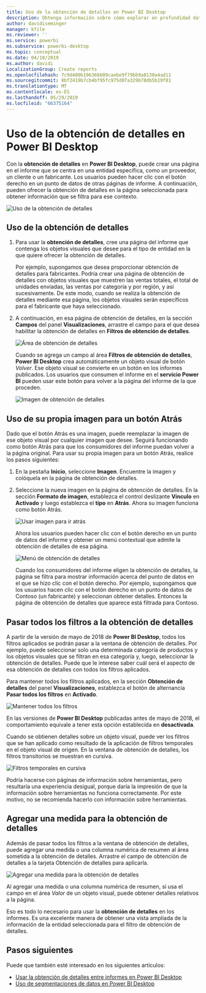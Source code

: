 ```yaml
---
title: Uso de la obtención de detalles en Power BI Desktop
description: Obtenga información sobre cómo explorar en profundidad datos en una nueva página del informe en Power BI Desktop
author: davidiseminger
manager: kfile
ms.reviewer: ''
ms.service: powerbi
ms.subservice: powerbi-desktop
ms.topic: conceptual
ms.date: 04/10/2019
ms.author: davidi
LocalizationGroup: Create reports
ms.openlocfilehash: 7c9d400b196366609caebe9f79bb9a8130a4ad11
ms.sourcegitcommit: 8bf2419b7cb4bf95fc975d07a329b78db5b19f81
ms.translationtype: MT
ms.contentlocale: es-ES
ms.lasthandoff: 05/29/2019
ms.locfileid: "66375164"
---
```

# <a name="use-drillthrough-in-power-bi-desktop"></a>Uso de la obtención de detalles en Power BI Desktop
Con la **obtención de detalles** en **Power BI Desktop**, puede crear una página en el informe que se centra en una entidad específica, como un proveedor, un cliente o un fabricante. Los usuarios pueden hacer clic con el botón derecho en un punto de datos de otras páginas de informe. A continuación, pueden ofrecer la obtención de detalles en la página seleccionada para obtener información que se filtra para ese contexto.

![Uso de la obtención de detalles](media/desktop-drillthrough/drillthrough_01.png)

## <a name="using-drillthrough"></a>Uso de la obtención de detalles
1. Para usar la **obtención de detalles**, cree una página del informe que contenga los objetos visuales que desee para el tipo de entidad en la que quiere ofrecer la obtención de detalles. 

    Por ejemplo, supongamos que desea proporcionar obtención de detalles para fabricantes. Podría crear una página de obtención de detalles con objetos visuales que muestren las ventas totales, el total de unidades enviadas, las ventas por categoría y por región, y así sucesivamente. De este modo, cuando se realiza la obtención de detalles mediante esa página, los objetos visuales serán específicos para el fabricante que haya seleccionado.

2. A continuación, en esa página de obtención de detalles, en la sección **Campos** del panel **Visualizaciones**, arrastre el campo para el que desea habilitar la obtención de detalles en **Filtros de obtención de detalles**.

    ![Área de obtención de detalles](media/desktop-drillthrough/drillthrough_02.png)

    Cuando se agrega un campo al área **Filtros de obtención de detalles**, **Power BI Desktop** crea automáticamente un objeto visual de botón *Volver*. Ese objeto visual se convierte en un botón en los informes publicados. Los usuarios que consumen el informe en el **servicio Power BI** pueden usar este botón para volver a la página del informe de la que proceden.

    ![Imagen de obtención de detalles](media/desktop-drillthrough/drillthrough_03.png)

## <a name="use-your-own-image-for-a-back-button"></a>Uso de su propia imagen para un botón Atrás    
 Dado que el botón Atrás es una imagen, puede reemplazar la imagen de ese objeto visual por cualquier imagen que desee. Seguirá funcionando como botón Atrás para que los consumidores del informe puedan volver a la página original. Para usar su propia imagen para un botón Atrás, realice los pasos siguientes:

1. En la pestaña **Inicio**, seleccione **Imagen**. Encuentre la imagen y colóquela en la página de obtención de detalles.

2. Seleccione la nueva imagen en la página de obtención de detalles. En la sección **Formato de imagen**, establezca el control deslizante **Vínculo** en **Activado** y luego establezca el **tipo** en **Atrás**. Ahora su imagen funciona como botón Atrás.

    ![Usar imagen para ir atrás](media/desktop-drillthrough/drillthrough_05.png)

    
     Ahora los usuarios pueden hacer clic con el botón derecho en un punto de datos del informe y obtener un menú contextual que admite la obtención de detalles de esa página. 

    ![Menú de obtención de detalles](media/desktop-drillthrough/drillthrough_04.png)

    Cuando los consumidores del informe eligen la obtención de detalles, la página se filtra para mostrar información acerca del punto de datos en el que se hizo clic con el botón derecho. Por ejemplo, supongamos que los usuarios hacen clic con el botón derecho en un punto de datos de Contoso (un fabricante) y seleccionan obtener detalles. Entonces la página de obtención de detalles que aparece está filtrada para Contoso.

## <a name="pass-all-filters-in-drillthrough"></a>Pasar todos los filtros a la obtención de detalles

A partir de la versión de mayo de 2018 de **Power BI Desktop**, todos los filtros aplicados se podrán pasar a la ventana de obtención de detalles. Por ejemplo, puede seleccionar solo una determinada categoría de productos y los objetos visuales que se filtran en esa categoría y, luego, seleccionar la obtención de detalles. Puede que le interese saber cuál será el aspecto de esa obtención de detalles con todos los filtros aplicados.

Para mantener todos los filtros aplicados, en la sección **Obtención de detalles** del panel **Visualizaciones**, establezca el botón de alternancia **Pasar todos los filtros** en **Activado**. 

![Mantener todos los filtros](media/desktop-drillthrough/drillthrough_06.png)

En las versiones de **Power BI Desktop** publicadas antes de mayo de 2018, el comportamiento equivale a tener esta opción establecida en **desactivada**.

Cuando se obtienen detalles sobre un objeto visual, puede ver los filtros que se han aplicado como resultado de la aplicación de filtros temporales en el objeto visual de origen. En la ventana de obtención de detalles, los filtros transitorios se muestran en cursiva. 

![Filtros temporales en cursiva](media/desktop-drillthrough/drillthrough_07.png)

Podría hacerse con páginas de información sobre herramientas, pero resultaría una experiencia desigual, porque daría la impresión de que la información sobre herramientas no funciona correctamente. Por este motivo, no se recomienda hacerlo con información sobre herramientas.

## <a name="add-a-measure-to-drillthrough"></a>Agregar una medida para la obtención de detalles

Además de pasar todos los filtros a la ventana de obtención de detalles, puede agregar una medida o una columna numérica de resumen al área sometida a la obtención de detalles. Arrastre el campo de obtención de detalles a la tarjeta Obtención de detalles para aplicarla. 

![Agregar una medida para la obtención de detalles](media/desktop-drillthrough/drillthrough_08.png)

Al agregar una medida o una columna numérica de resumen, si usa el campo en el área *Valor* de un objeto visual, puede obtener detalles relativos a la página.

Eso es todo lo necesario para usar la **obtención de detalles** en los informes. Es una excelente manera de obtener una vista ampliada de la información de la entidad seleccionada para el filtro de obtención de detalles.

## <a name="next-steps"></a>Pasos siguientes

Puede que también esté interesado en los siguientes artículos:

* [Usar la obtención de detalles entre informes en Power BI Desktop](desktop-cross-report-drill-through.md)
* [Uso de segmentaciones de datos en Power BI Desktop](visuals/power-bi-visualization-slicers.md)

